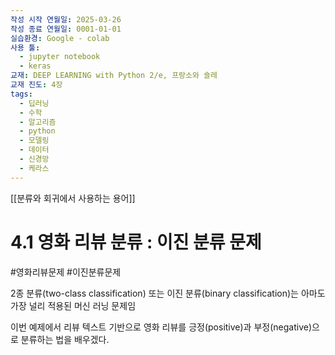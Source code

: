 ```yaml
---
작성 시작 연월일: 2025-03-26
작성 종료 연월일: 0001-01-01
실습환경: Google - colab
사용 툴:
  - jupyter notebook
  - keras
교재: DEEP LEARNING with Python 2/e, 프랑소와 숄레
교재 진도: 4장
tags:
  - 딥러닝
  - 수학
  - 알고리즘
  - python
  - 모델링
  - 데이터
  - 신경망
  - 케라스
---
```

[[분류와 회귀에서 사용하는 용어]]

# 4.1 영화 리뷰 분류 : 이진 분류 문제
#영화리뷰문제 #이진분류문제

2종 분류(two-class classification) 또는 이진 분류(binary classification)는 아마도 가장 널리 적용된 머신 러닝 문제임

이번 예제에서 리뷰 텍스트 기반으로 영화 리뷰를 긍정(positive)과 부정(negative)으로 분류하는 법을 배우겠다.

